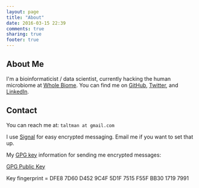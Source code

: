 ```yaml
---
layout: page
title: "About"
date: 2016-03-15 22:39
comments: true
sharing: true
footer: true
---
```


About Me
--------

I'm a bioinformaticist / data scientist, currently hacking the human
microbiome at [Whole Biome](http://www.wholebiome.com). You can find me on
[GitHub](https://github.com/taltman/),
[Twitter](https://twitter.com/tomeraltman), and
[LinkedIn](https://www.linkedin.com/in/tomeraltman).


Contact
-------

You can reach me at: `taltman at gmail.com`

I use [Signal](https://whispersystems.org/) for easy encrypted
messaging. Email me if you want to set that up.

My [GPG key](https://emailselfdefense.fsf.org/en/) information for
sending me encrypted messages:

[GPG Public Key](https://sks-keyservers.net/pks/lookup?op=vindex&search=0xf55fbb3017197991&exact=on)

Key fingerprint = DFE8 7D60 D452 9C4F 5D1F  7515 F55F BB30 1719 7991
